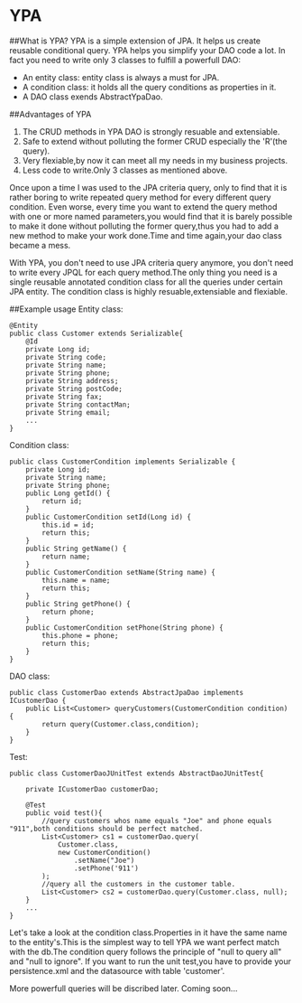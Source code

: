 # YPA
##What is YPA?
YPA is a simple extension of JPA. It helps us create reusable conditional query.
YPA helps you simplify your DAO code a lot. In fact you need to write only 3 classes to fulfill a powerfull DAO:
* An entity class: entity class is always a must for JPA.
* A condition class: it holds all the query conditions as properties in it.
* A DAO class exends AbstractYpaDao.

##Advantages of YPA
1. The CRUD methods in YPA DAO is strongly resuable and extensiable.
2. Safe to extend without polluting the former CRUD especially the 'R'(the query).
3. Very flexiable,by now it can meet all my needs in my business projects.
4. Less code to write.Only 3 classes as mentioned above.

Once upon a time I was used to the JPA criteria query, only to find that it is rather boring to write repeated query method for every different query condition.
Even worse, every time you want to extend the query method with one or more named parameters,you would find that it is barely possible to make it done without
polluting the former query,thus you had to add a new method to make your work done.Time and time again,your dao class became a mess.

With YPA, you don't need to use JPA criteria query anymore, you don't need to write every JPQL for each query method.The only thing you need is a single reusable annotated condition class for all the queries under certain JPA entity.
The condition class is highly resuable,extensiable and flexiable.

##Example usage
Entity class:
```
@Entity
public class Customer extends Serializable{
	@Id
	private Long id;
	private String code;
	private String name;
	private String phone;
	private String address;
	private String postCode;
	private String fax;
	private String contactMan;
	private String email;
    ...
}
```

Condition class:
```
public class CustomerCondition implements Serializable {
    private Long id;
    private String name;
    private String phone;
    public Long getId() {
        return id;
    }
    public CustomerCondition setId(Long id) {
        this.id = id;
        return this;
    }
    public String getName() {
        return name;
    }
    public CustomerCondition setName(String name) {
        this.name = name;
        return this;
    }
    public String getPhone() {
        return phone;
    }
    public CustomerCondition setPhone(String phone) {
        this.phone = phone;
        return this;
    }
}
```
DAO class:
```
public class CustomerDao extends AbstractJpaDao implements ICustomerDao {
    public List<Customer> queryCustomers(CustomerCondition condition) {
        return query(Customer.class,condition);
    }
}
```
Test:
```
public class CustomerDaoJUnitTest extends AbstractDaoJUnitTest{

    private ICustomerDao customerDao;
    
    @Test
    public void test(){
    	//query customers whos name equals "Joe" and phone equals "911",both conditions should be perfect matched.
        List<Customer> cs1 = customerDao.query(
            Customer.class, 
            new CustomerCondition()
                .setName("Joe")
                .setPhone('911')
        );
        //query all the customers in the customer table.
        List<Customer> cs2 = customerDao.query(Customer.class, null);
    }
    ...
}
```
Let's take a look at the condition class.Properties in it have the same name to the entity's.This is the simplest way to tell YPA we want perfect match with the db.The condition query follows the principle of "null to query all" and "null to ignore".
If you want to run the unit test,you have to provide your persistence.xml and the datasource with table 'customer'.

More powerfull queries will be discribed later. Coming soon...
